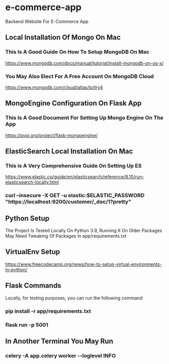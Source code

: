 # e-commerce-app
Backend Website For E-Commerce App

## Local Installation Of Mongo On Mac

### This Is A Good Guide On How To Setup MongoDB On Mac
https://www.mongodb.com/docs/manual/tutorial/install-mongodb-on-os-x/

### You May Also Elect For A Free Account On MongoDB Cloud
https://www.mongodb.com/cloud/atlas/lp/try4

## MongoEngine Configuration On Flask App
### This Is A Good Document For Setting Up Mongo Engine On The App
https://pypi.org/project/flask-mongoengine/

## ElasticSearch Local Installation On Mac

### This is A Very Comprehensive Guide On Setting Up ES
https://www.elastic.co/guide/en/elasticsearch/reference/8.10/run-elasticsearch-locally.html

### curl –insecure -X GET -u elastic:$ELASTIC_PASSWORD "https://localhost:9200/customer/_doc/1?pretty"

## Python Setup
The Project Is Tested Locally On Python 3.9, Running It On Older Packages May Need Tweaking Of Packages In app/requirements.txt

## VirtualEnv Setup
https://www.freecodecamp.org/news/how-to-setup-virtual-environments-in-python/

## Flask Commands
Locally, for testing purposes, you can run the following command

### pip install -r app/requirements.txt
### flask run -p 5001


## In Another Terminal You May Run
### celery -A app.celery worker --loglevel INFO


